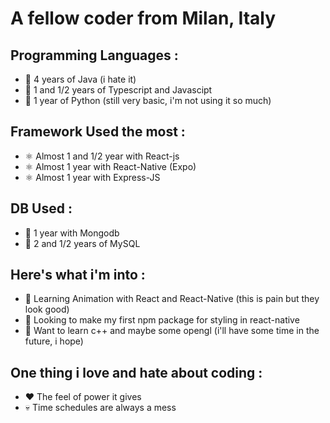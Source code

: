 # A fellow coder from Milan, Italy


## Programming Languages : 

- 📙 4 years of Java (i hate it)
- 📙 1 and 1/2 years of Typescript and Javascipt 
- 📙 1 year of Python (still very basic, i'm not using it so much) 


## Framework Used the most : 

- ⚛️ Almost 1 and 1/2 year with React-js
- ⚛️ Almost 1 year with React-Native (Expo)
- ⚛️ Almost 1 year with Express-JS

## DB Used : 

- 📙 1 year with Mongodb
- 📙 2 and 1/2 years of MySQL

## Here's what i'm into : 

- 📖 Learning Animation with React and React-Native (this is pain but they look good)
- 🔭 Looking to make my first npm package for styling in react-native
- 📖 Want to learn c++ and maybe some opengl (i'll have some time in the future, i hope)

## One thing i love and hate about coding : 

- ❤️ The feel of power it gives
- 💀 Time schedules are always a mess
